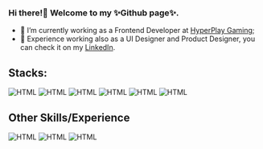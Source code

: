 ### Hi there!👋 Welcome to my ✨Github page✨. 

- 🌱 I’m currently working as a Frontend Developer at [HyperPlay Gaming](https://github.com/HyperPlay-Gaming);
- 🎨 Experience working also as a UI Designer and Product Designer, you can check it on my [LinkedIn](https://www.linkedin.com/in/bilianesilva/).

## Stacks: 
![HTML](https://img.shields.io/badge/-REACT-000?style=flat&logo=react)
![HTML](https://img.shields.io/badge/-HTML5-613?style=flat&logo=html5)
![HTML](https://img.shields.io/badge/-CSS3-000?style=flat&logo=css)
![HTML](https://img.shields.io/badge/-SASS-60d?style=flat&logo=sass)
![HTML](https://img.shields.io/badge/-TYPESCRIPT-027?style=flat&logo=TYPESCRIPT)
![HTML](https://img.shields.io/badge/-NODEJS-271?style=flat&logo=nodejs)

## Other Skills/Experience
![HTML](https://img.shields.io/badge/-UIDesign-80d?style=flat&logo=uidesign)
![HTML](https://img.shields.io/badge/-UXDesign-325?style=flat&logo=uxdesign)
![HTML](https://img.shields.io/badge/-UXresearch-775?style=flat&logo=uxresearch)





